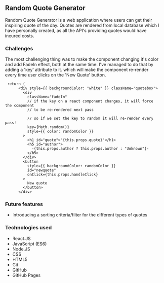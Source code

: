 
 ## Random Quote Generator

Random Quote Generator is a web application where users can get their inspiring quote of the day. Quotes are rendered from local database which I have personally created, as all the API's providing quotes would have incured costs.

### Challenges
The most challenging thing was to make the component changing it's color and add FadeIn effect, both at the same time. I've managed to do that by adding a 'key' attribute to it. which will make the component re-render every time user clicks on the 'New Quote' button.

```
 return (
      <div style={{ backgroundColor: "white" }} className="quotebox">
        <div
          className="fadeIn"
          // if the key on a react component changes, it will force the component
          // to be re-rendered next pass

          // so if we set the key to random it will re-render every pass!
          key={Math.random()}
          style={{ color: randomColor }}
        >
          <h1 id="quote">"{this.props.quote}"</h1>
          <h5 id="author">
            -{this.props.author ? this.props.author : "Unknown"}-
          </h5>
        </div>
        <button
          style={{ backgroundColor: randomColor }}
          id="newquote"
          onClick={this.props.handleClick}
        >
          New quote
        </button>
      </div>
```
### Future features
- Introducing a sorting criteria/filter for the different types of quotes

### Technologies used
- React.JS 
- JavaScript (ES6) 
- Node.JS
- CSS 
- HTML5 
- Git 
- GitHub
- GitHub Pages

